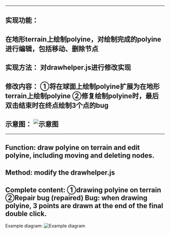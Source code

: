 -----------------------------------
实现功能：
----------------------------------
  在地形terrain上绘制polyine，对绘制完成的polyine进行编辑，包括移动、删除节点
-----------------------------------
实现方法：
  对drawhelper.js进行修改实现
-----------------------------------
修改内容：
  ①将在球面上绘制polyine扩展为在地形terrain上绘制polyine
  ②修复绘制polyine时，最后双击结束时在终点绘制3个点的bug
-----------------------------------
示意图：
![示意图](https://github.com/WoShiDongZhiWu/cesium_drawPolyine_on_terrain/blob/master/img_readme/demo.png)
-----------------------------------
-----------------------------------
Function: draw polyine on terrain and edit polyine, including moving and deleting nodes.
-----------------------------------
Method: modify the drawhelper.js
-----------------------------------
Complete content:
①drawing polyine on terrain
②Repair bug (repaired)
Bug: when drawing polyine, 3 points are drawn at the end of the final double click.
-----------------------------------
Example diagram:
![Example diagram](https://github.com/WoShiDongZhiWu/cesium_drawPolyine_on_terrain/blob/master/img_readme/demo.png)
